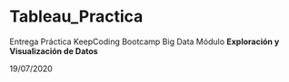 # Tableau_Practica

Entrega Práctica KeepCoding Bootcamp Big Data Módulo **Exploración y Visualización de Datos**

19/07/2020

